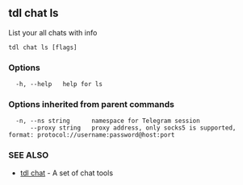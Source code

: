 ## tdl chat ls

List your all chats with info

```
tdl chat ls [flags]
```

### Options

```
  -h, --help   help for ls
```

### Options inherited from parent commands

```
  -n, --ns string      namespace for Telegram session
      --proxy string   proxy address, only socks5 is supported, format: protocol://username:password@host:port
```

### SEE ALSO

* [tdl chat](tdl_chat.md)	 - A set of chat tools

